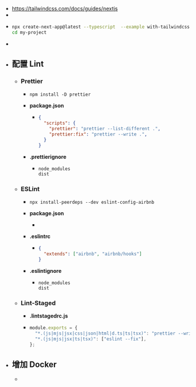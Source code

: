 - https://tailwindcss.com/docs/guides/nextjs
-
- ```bash
  npx create-next-app@latest --typescript  --example with-tailwindcss my-project
  cd my-project
  ```
-
- ## 配置 Lint
	- ### Prettier
		- ```shell
		  npm install -D prettier 
		  ```
		- **package.json**
			- ```json
			  {
			    "scripts": {
			      "prettier": "prettier --list-different .",
			      "prettier:fix": "prettier --write .",
			    }
			  }
			  ```
		- **.prettierignore**
			- ```ignore
			  node_modules
			  dist
			  ```
	- ### ESLint
		- ```shell
		  npx install-peerdeps --dev eslint-config-airbnb
		  ```
		- **package.json**
			- ```json
			  ```
		- **.eslintrc**
			- ```json
			  {
			    "extends": ["airbnb", "airbnb/hooks"]
			  }
			  ```
		- **.eslintignore**
			- ```ignore
			  node_modules
			  dist
			  ```
	- ### Lint-Staged
		- **.lintstagedrc.js**
		- ```js
		  module.exports = {
		    "*.(js|mjs|jsx|css|json|html|d.ts|ts|tsx)": "prettier --write",
		    "*.(js|mjs|jsx|ts|tsx)": ["eslint --fix"],
		  };
		  ```
- ## 增加 Docker
	-